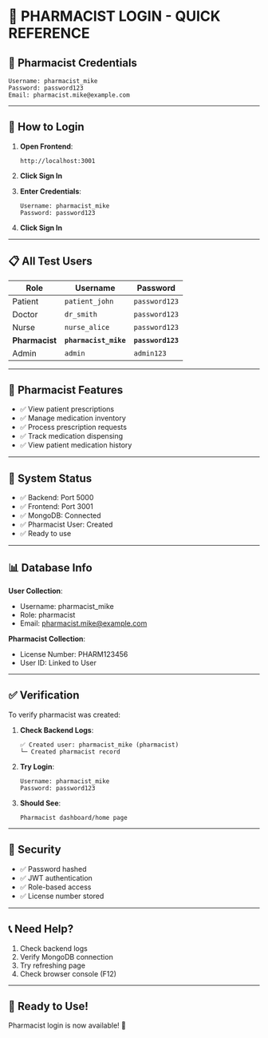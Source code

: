 # 💊 PHARMACIST LOGIN - QUICK REFERENCE

## 🔐 Pharmacist Credentials

```
Username: pharmacist_mike
Password: password123
Email: pharmacist.mike@example.com
```

---

## 🧪 How to Login

1. **Open Frontend**:
   ```
   http://localhost:3001
   ```

2. **Click Sign In**

3. **Enter Credentials**:
   ```
   Username: pharmacist_mike
   Password: password123
   ```

4. **Click Sign In**

---

## 📋 All Test Users

| Role | Username | Password |
|------|----------|----------|
| Patient | `patient_john` | `password123` |
| Doctor | `dr_smith` | `password123` |
| Nurse | `nurse_alice` | `password123` |
| **Pharmacist** | **`pharmacist_mike`** | **`password123`** |
| Admin | `admin` | `admin123` |

---

## 🎯 Pharmacist Features

- ✅ View patient prescriptions
- ✅ Manage medication inventory
- ✅ Process prescription requests
- ✅ Track medication dispensing
- ✅ View patient medication history

---

## 🚀 System Status

- ✅ Backend: Port 5000
- ✅ Frontend: Port 3001
- ✅ MongoDB: Connected
- ✅ Pharmacist User: Created
- ✅ Ready to use

---

## 📊 Database Info

**User Collection**:
- Username: pharmacist_mike
- Role: pharmacist
- Email: pharmacist.mike@example.com

**Pharmacist Collection**:
- License Number: PHARM123456
- User ID: Linked to User

---

## ✅ Verification

To verify pharmacist was created:

1. **Check Backend Logs**:
   ```
   ✅ Created user: pharmacist_mike (pharmacist)
   └─ Created pharmacist record
   ```

2. **Try Login**:
   ```
   Username: pharmacist_mike
   Password: password123
   ```

3. **Should See**:
   ```
   Pharmacist dashboard/home page
   ```

---

## 🔐 Security

- ✅ Password hashed
- ✅ JWT authentication
- ✅ Role-based access
- ✅ License number stored

---

## 📞 Need Help?

1. Check backend logs
2. Verify MongoDB connection
3. Try refreshing page
4. Check browser console (F12)

---

## 🎉 Ready to Use!

Pharmacist login is now available! 💊


